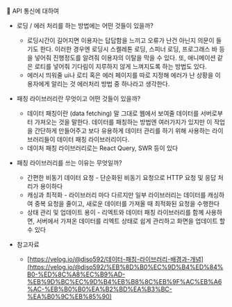 🖤 API 통신에 대하여

- 로딩 / 에러 처리를 하는 방법에는 어떤 것들이 있을까?
  - 로딩시간이 길어지면 이용자는 답답함을 느끼고 오류가 난건 아닌지 의문이 들기도 한다. 이러한 경우엔 로딩시 스켈레톤 로딩, 스피너 로딩, 프로그래스 바 등을 넣어줘 진행정도를 알려줘 이용자의 이탈을 막을 수 있다. 또, 애니메이션 같은 로티를 넣어줘 기다림이 지루하지 않게 느껴지도록 하는 방법도 있다.
  - 에러시 띄워줄 ui나 로티 혹은 에러 페이지를 따로 지정해 에러가 난 상황을 이용자에게 알리는 것 에러처리 방법 중 하나라고 생각한다.
- 패칭 라이브러리란 무엇이고 어떤 것들이 있을까?
  - 데이터 패칭이란 (data fetching) 말 그대로 웹에서 보여줄 데이터를 서버로부터 가져오는 것을 말한다. 데이터를 패칭하는 방법엔 여러가지가 있지만 이 작업을 간단하게 만들어주고 보다 유용하게 데이터 관리를 하기 위해 사용하는 라이브러리들이 데이터 패칭 라이브러리이다.
  - 데이처 패칭 라이브러리로는 React Query, SWR 등이 있다
- 패칭 라이브러리를 쓰는 이유는 무엇일까?

  - 간편한 비동기 데이터 요청 - 단순화된 비동기 요청으로 HTTP 요청 및 응답 처리가 용이하다
  - 캐싱과 최적화 - 라이브러리 마다 다르지만 일부 라이브러리는 데이터를 캐싱하여 중복 요청을 줄이고, 새로운 데이터를 가져올 때 최적화된 요청을 수행한다
  - 상태 관리 및 업데이트 용이 - 리엑트와 데이터 패칭 라이브러리를 함께 사용하면, 서버에서 가져온 데이터를 리엑트 상태로 쉽게 관리하고 화면을 업데이트 할 수 있다

- 참고자료
  - [https://velog.io/@diso592/데이터-패칭-라이브러리-배경과-개념](https://velog.io/@diso592/%EB%8D%B0%EC%9D%B4%ED%84%B0-%ED%8C%A8%EC%B9%AD-%EB%9D%BC%EC%9D%B4%EB%B8%8C%EB%9F%AC%EB%A6%AC-%EB%B0%B0%EA%B2%BD%EA%B3%BC-%EA%B0%9C%EB%85%90)
